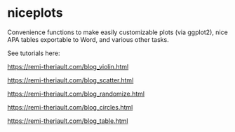# niceplots
Convenience functions to make easily customizable plots (via ggplot2), nice APA tables exportable to Word, and various other tasks.

See tutorials here:

https://remi-theriault.com/blog_violin.html

https://remi-theriault.com/blog_scatter.html

https://remi-theriault.com/blog_randomize.html

https://remi-theriault.com/blog_circles.html

https://remi-theriault.com/blog_table.html
